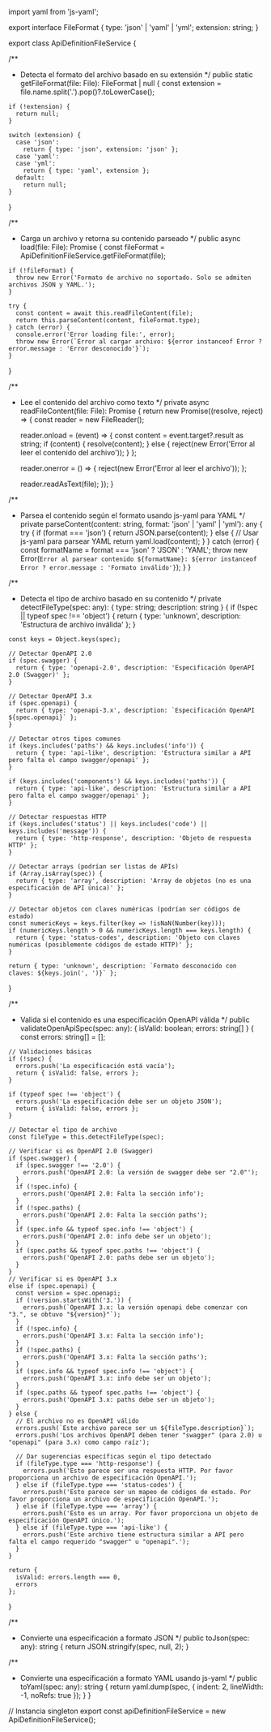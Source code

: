 import yaml from 'js-yaml';

export interface FileFormat {
  type: 'json' | 'yaml' | 'yml';
  extension: string;
}

export class ApiDefinitionFileService {

  /**
   * Detecta el formato del archivo basado en su extensión
   */
  public static getFileFormat(file: File): FileFormat | null {
    const extension = file.name.split('.').pop()?.toLowerCase();

    if (!extension) {
      return null;
    }

    switch (extension) {
      case 'json':
        return { type: 'json', extension: 'json' };
      case 'yaml':
      case 'yml':
        return { type: 'yaml', extension };
      default:
        return null;
    }
  }

  /**
   * Carga un archivo y retorna su contenido parseado
   */
  public async load(file: File): Promise<any> {
    const fileFormat = ApiDefinitionFileService.getFileFormat(file);

    if (!fileFormat) {
      throw new Error('Formato de archivo no soportado. Solo se admiten archivos JSON y YAML.');
    }

    try {
      const content = await this.readFileContent(file);
      return this.parseContent(content, fileFormat.type);
    } catch (error) {
      console.error('Error loading file:', error);
      throw new Error(`Error al cargar archivo: ${error instanceof Error ? error.message : 'Error desconocido'}`);
    }
  }

  /**
   * Lee el contenido del archivo como texto
   */
  private async readFileContent(file: File): Promise<string> {
    return new Promise((resolve, reject) => {
      const reader = new FileReader();

      reader.onload = (event) => {
        const content = event.target?.result as string;
        if (content) {
          resolve(content);
        } else {
          reject(new Error('Error al leer el contenido del archivo'));
        }
      };

      reader.onerror = () => {
        reject(new Error('Error al leer el archivo'));
      };

      reader.readAsText(file);
    });
  }

  /**
   * Parsea el contenido según el formato usando js-yaml para YAML
   */
  private parseContent(content: string, format: 'json' | 'yaml' | 'yml'): any {
    try {
      if (format === 'json') {
        return JSON.parse(content);
      } else {
        // Usar js-yaml para parsear YAML
        return yaml.load(content);
      }
    } catch (error) {
      const formatName = format === 'json' ? 'JSON' : 'YAML';
      throw new Error(`Error al parsear contenido ${formatName}: ${error instanceof Error ? error.message : 'Formato inválido'}`);
    }
  }

  /**
   * Detecta el tipo de archivo basado en su contenido
   */
  private detectFileType(spec: any): { type: string; description: string } {
    if (!spec || typeof spec !== 'object') {
      return { type: 'unknown', description: 'Estructura de archivo inválida' };
    }

    const keys = Object.keys(spec);
    
    // Detectar OpenAPI 2.0
    if (spec.swagger) {
      return { type: 'openapi-2.0', description: 'Especificación OpenAPI 2.0 (Swagger)' };
    }
    
    // Detectar OpenAPI 3.x
    if (spec.openapi) {
      return { type: 'openapi-3.x', description: `Especificación OpenAPI ${spec.openapi}` };
    }

    // Detectar otros tipos comunes
    if (keys.includes('paths') && keys.includes('info')) {
      return { type: 'api-like', description: 'Estructura similar a API pero falta el campo swagger/openapi' };
    }

    if (keys.includes('components') && keys.includes('paths')) {
      return { type: 'api-like', description: 'Estructura similar a API pero falta el campo swagger/openapi' };
    }

    // Detectar respuestas HTTP
    if (keys.includes('status') || keys.includes('code') || keys.includes('message')) {
      return { type: 'http-response', description: 'Objeto de respuesta HTTP' };
    }

    // Detectar arrays (podrían ser listas de APIs)
    if (Array.isArray(spec)) {
      return { type: 'array', description: 'Array de objetos (no es una especificación de API única)' };
    }

    // Detectar objetos con claves numéricas (podrían ser códigos de estado)
    const numericKeys = keys.filter(key => !isNaN(Number(key)));
    if (numericKeys.length > 0 && numericKeys.length === keys.length) {
      return { type: 'status-codes', description: 'Objeto con claves numéricas (posiblemente códigos de estado HTTP)' };
    }

    return { type: 'unknown', description: `Formato desconocido con claves: ${keys.join(', ')}` };
  }

  /**
   * Valida si el contenido es una especificación OpenAPI válida
   */
  public validateOpenApiSpec(spec: any): { isValid: boolean; errors: string[] } {
    const errors: string[] = [];

    // Validaciones básicas
    if (!spec) {
      errors.push('La especificación está vacía');
      return { isValid: false, errors };
    }

    if (typeof spec !== 'object') {
      errors.push('La especificación debe ser un objeto JSON');
      return { isValid: false, errors };
    }

    // Detectar el tipo de archivo
    const fileType = this.detectFileType(spec);

    // Verificar si es OpenAPI 2.0 (Swagger)
    if (spec.swagger) {
      if (spec.swagger !== '2.0') {
        errors.push('OpenAPI 2.0: la versión de swagger debe ser "2.0"');
      }
      if (!spec.info) {
        errors.push('OpenAPI 2.0: Falta la sección info');
      }
      if (!spec.paths) {
        errors.push('OpenAPI 2.0: Falta la sección paths');
      }
      if (spec.info && typeof spec.info !== 'object') {
        errors.push('OpenAPI 2.0: info debe ser un objeto');
      }
      if (spec.paths && typeof spec.paths !== 'object') {
        errors.push('OpenAPI 2.0: paths debe ser un objeto');
      }
    }
    // Verificar si es OpenAPI 3.x
    else if (spec.openapi) {
      const version = spec.openapi;
      if (!version.startsWith('3.')) {
        errors.push(`OpenAPI 3.x: la versión openapi debe comenzar con "3.", se obtuvo "${version}"`);
      }
      if (!spec.info) {
        errors.push('OpenAPI 3.x: Falta la sección info');
      }
      if (!spec.paths) {
        errors.push('OpenAPI 3.x: Falta la sección paths');
      }
      if (spec.info && typeof spec.info !== 'object') {
        errors.push('OpenAPI 3.x: info debe ser un objeto');
      }
      if (spec.paths && typeof spec.paths !== 'object') {
        errors.push('OpenAPI 3.x: paths debe ser un objeto');
      }
    } else {
      // El archivo no es OpenAPI válido
      errors.push(`Este archivo parece ser un ${fileType.description}`);
      errors.push('Los archivos OpenAPI deben tener "swagger" (para 2.0) u "openapi" (para 3.x) como campo raíz');
      
      // Dar sugerencias específicas según el tipo detectado
      if (fileType.type === 'http-response') {
        errors.push('Esto parece ser una respuesta HTTP. Por favor proporciona un archivo de especificación OpenAPI.');
      } else if (fileType.type === 'status-codes') {
        errors.push('Esto parece ser un mapeo de códigos de estado. Por favor proporciona un archivo de especificación OpenAPI.');
      } else if (fileType.type === 'array') {
        errors.push('Esto es un array. Por favor proporciona un objeto de especificación OpenAPI único.');
      } else if (fileType.type === 'api-like') {
        errors.push('Este archivo tiene estructura similar a API pero falta el campo requerido "swagger" u "openapi".');
      }
    }

    return {
      isValid: errors.length === 0,
      errors
    };
  }

  /**
   * Convierte una especificación a formato JSON
   */
  public toJson(spec: any): string {
    return JSON.stringify(spec, null, 2);
  }

  /**
   * Convierte una especificación a formato YAML usando js-yaml
   */
  public toYaml(spec: any): string {
    return yaml.dump(spec, {
      indent: 2,
      lineWidth: -1,
      noRefs: true
    });
  }
}

// Instancia singleton
export const apiDefinitionFileService = new ApiDefinitionFileService(); 
